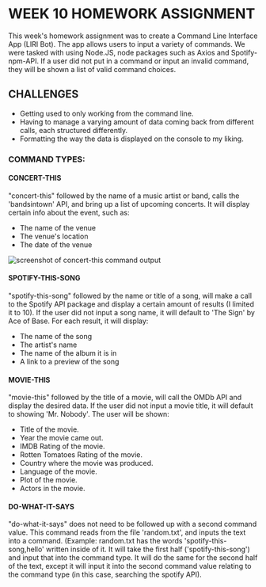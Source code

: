 # WEEK 10 HOMEWORK ASSIGNMENT

<p>This week's homework assignment was to create a Command Line Interface App (LIRI Bot). The app allows users to input a variety of commands. We were tasked with using Node.JS, node packages such as Axios and Spotify-npm-API. If a user did not put in a command or input an invalid command, they will be shown a list of valid command choices.</p>

## CHALLENGES
* Getting used to only working from the command line.
* Having to manage a varying amount of data coming back from different calls, each structured differently.
* Formatting the way the data is displayed on the console to my liking.

 ### COMMAND TYPES:
#### CONCERT-THIS
<p>"concert-this" followed by the name of a music artist or band, calls the 'bandsintown' API, and bring up a list of upcoming concerts. It will display certain info about the event, such as:</p>

 * The name of the venue
 * The venue's location
 * The date of the venue
 
 ![screenshot of concert-this command output](https://github.com/August-Johnson/August-Johnson.github.io/edit/master/week10/screen-examples/concet-screen1.png)

#### SPOTIFY-THIS-SONG
<p>"spotify-this-song" followed by the name or title of a song, will make a call to the Spotify API package and display a certain amount of results (I limited it to 10). If the user did not input a song name, it will default to 'The Sign' by Ace of Base. For each result, it will display:</p>

 * The name of the song
 * The artist's name 
 * The name of the album it is in
 * A link to a preview of the song


#### MOVIE-THIS
<p>"movie-this" followed by the title of a movie, will call the OMDb API and display the desired data. If the user did not input a movie title, it will default to showing 'Mr. Nobody'. The user will be shown:</p>

  * Title of the movie.
  * Year the movie came out.
  * IMDB Rating of the movie.
  * Rotten Tomatoes Rating of the movie.
  * Country where the movie was produced.
  * Language of the movie.
  * Plot of the movie.
  * Actors in the movie.

#### DO-WHAT-IT-SAYS
<p>"do-what-it-says" does not need to be followed up with a second command value. This command reads from the file 'random.txt', and inputs the text into a command. (Example: random.txt has the words 'spotify-this-song,hello' written inside of it. It will take the first half ('spotify-this-song') and input that into the command type. It will do the same for the second half of the text, except it will input it into the second command value relating to the command type (in this case, searching the spotify API).
